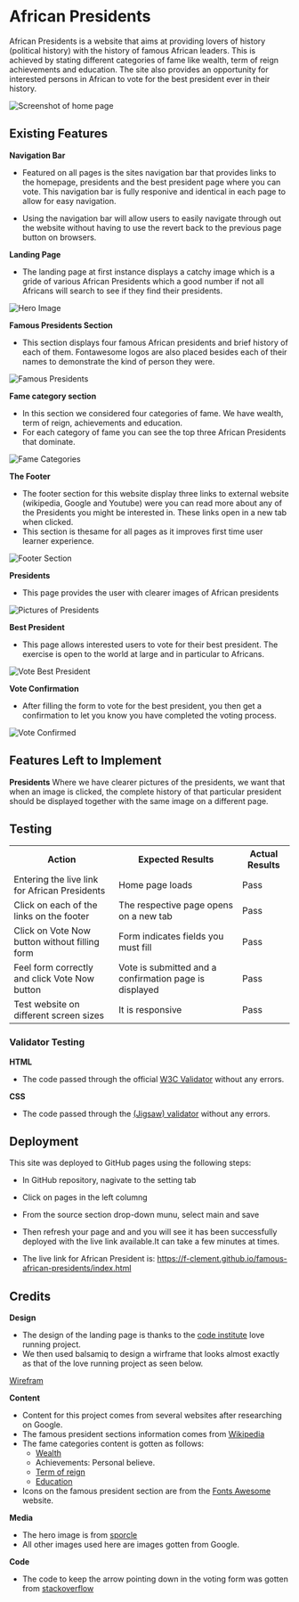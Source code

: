 # African Presidents

African Presidents is a website that aims at providing lovers of history (political history) with the history of famous African leaders. This is achieved by stating different categories of fame like wealth, term of reign achievements and education.  The site also provides an opportunity for interested persons in African to vote for the best president ever in their history. 

![Screenshot of home page](/assets/images/home-page.png)

## Existing Features
**Navigation Bar**
+ Featured on all pages is the sites navigation bar that provides links to the homepage, presidents and the best president page where you can vote. This navigation bar is fully responive and identical in each page to allow for easy navigation.

+ Using the navigation bar will allow users to easily navigate through out the website without having to use the revert back to the previous page button on browsers.

**Landing Page**

+ The landing page at first instance displays a catchy image which is a gride of various African Presidents which a good number if not all Africans will search to see if they find their presidents.

![Hero Image](/assets/images/hero-image.png)

**Famous Presidents Section**
+ This section displays four famous African presidents and brief history of each of them. 
Fontawesome logos are also placed besides each of their names to demonstrate the kind of person they were.

![Famous Presidents](/assets/images/famous-presidents.png)

**Fame category section**

+ In this section we considered four categories of fame. We have wealth, term of reign, achievements and education.
+ For each category of fame you can see the top three African Presidents that dominate.

![Fame Categories](/assets/images/fame-categories.png)

**The Footer**

+ The footer section for this website display three links to external website (wikipedia, Google and Youtube) were you can read more about any of the Presidents you might be interested in. These links open in a new tab when clicked.
+ This section is thesame for all pages as it improves first time user learner experience.

![Footer Section](/assets/images/footer.png)

**Presidents**
+ This page provides the user with clearer images of African presidents

![Pictures of Presidents](/assets/images/presidents.png)

**Best President**

+ This page allows interested users to vote for their best president. The exercise is open to the world at large and in particular to Africans.

![Vote Best President](/assets/images/best-president.png)

**Vote Confirmation**
+ After filling the form to vote for the best president, you then get a confirmation to let you know you have completed the voting process.

![Vote Confirmed](/assets/images/confirmation.png)

## Features Left to Implement

**Presidents**
Where we have clearer pictures of the presidents, we want that when an image is clicked, the complete history of that particular president should be displayed together with the same image on a different page.

## Testing

<table>
<tr>
<th> Action</th>
<th>Expected Results</th>
<th>Actual Results</th>
</tr>

<tr>
<td>Entering the live link for African Presidents</td>
<td>Home page loads</td>
<td>Pass</td>
</tr>

<tr>
<td>Click on each of the links on the footer</td>
<td>The respective page opens on a new tab</td>
<td>Pass</td>
</tr>

<tr>
<td>Click on Vote Now button without filling form</td>
<td>Form indicates fields you must fill</td>
<td>Pass</td>
</tr>

<tr>
<td>Feel form correctly and click Vote Now button</td>
<td>Vote is submitted and a confirmation page is displayed</td>
<td>Pass</td>
</tr>

<tr>
<td>Test website on different screen sizes</td>
<td>It is responsive</td>
<td>Pass</td>
</tr>

</table>

### Validator Testing
**HTML**
+ The code passed through the official [W3C Validator](https://validator.w3.org/nu/?doc=https%3A%2F%2Ff-clement.github.io%2Ffamous-african-presidents%2Findex.html) without any errors.

**CSS**
+ The code passed through the [(Jigsaw) validator](https://jigsaw.w3.org/css-validator/validator?uri=https%3A%2F%2Ff-clement.github.io%2Ffamous-african-presidents%2Findex.html&profile=css3svg&usermedium=all&warning=1&vextwarning=&lang=en) without any errors.

## Deployment
This site was deployed to GitHub pages using the following steps:
+ In GitHub repository, nagivate to the setting tab
+ Click on pages in the left columng 
+ From the source section drop-down munu, select main and save
+ Then refresh your page and and you will see it has been successfully deployed with the live link available.It can take a few minutes at times.

+ The live link for African President is: https://f-clement.github.io/famous-african-presidents/index.html

## Credits

**Design**
+ The design of the landing page is thanks to the [code institute](https://code-institute-org.github.io/love-running-2.0/index.html) love running project.
+ We then used balsamiq to design a wirframe that looks almost exactly as that of the love running project as seen below.

[Wirefram](/assets/images/wireframe.png)

**Content**
+ Content for this project comes from several websites after researching on Google.
+ The famous president sections information comes from [Wikipedia](https://www.wikipedia.org/)
+ The fame categories content is gotten as follows:
  + [Wealth](https://peakng.com/richest-presidents-in-africa/)
  + Achievements: Personal believe.
  + [Term of reign](https://furtherafrica.com/2022/08/13/7-africas-longest-serving-presidents/)
  + [Education](https://www.nairaland.com/2162675/robert-mugabe-tops-most-educated)
+ Icons on the famous president section are from the [Fonts Awesome](https://fontawesome.com/icons) website.

**Media**
+ The hero image is from [sporcle](https://www.sporcle.com/games/OneoftheBhoys/20th-century-african-leader-click)
+ All other images used here are images gotten from Google.

**Code**
+ The code to keep the arrow pointing down in the voting form was gotten from [stackoverflow](https://stackoverflow.com/questions/35196782/how-to-make-datalist-arrow-to-be-always-visible)
